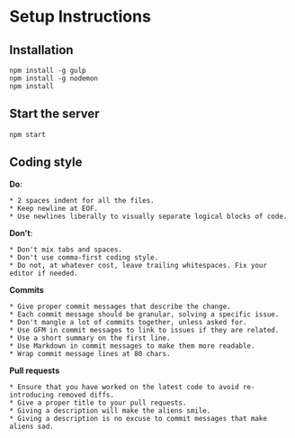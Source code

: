 # Setup Instructions

## Installation

    npm install -g gulp
    npm install -g nodemon
    npm install

## Start the server

    npm start

## Coding style

**Do**:

    * 2 spaces indent for all the files.
    * Keep newline at EOF.
    * Use newlines liberally to visually separate logical blocks of code.

**Don't**:

    * Don't mix tabs and spaces.
    * Don't use comma-first coding style.
    * Do not, at whatever cost, leave trailing whitespaces. Fix your editor if needed.

**Commits**

    * Give proper commit messages that describe the change.
    * Each commit message should be granular, solving a specific issue.
    * Don't mangle a lot of commits together, unless asked for.
    * Use GFM in commit messages to link to issues if they are related.
    * Use a short summary on the first line.
    * Use Markdown in commit messages to make them more readable.
    * Wrap commit message lines at 80 chars.

**Pull requests**

    * Ensure that you have worked on the latest code to avoid re-introducing removed diffs.
    * Give a proper title to your pull requests.
    * Giving a description will make the aliens smile.
    * Giving a description is no excuse to commit messages that make aliens sad.